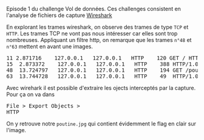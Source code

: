 Episode 1 du challenge Vol de données.
Ces challenges consistent en l'analyse de fichiers de capture <a href="https://fr.wikipedia.org/wiki/Wireshark">Wireshark</a>

En explorant les trames wireshark, on observe des trames de type `TCP` et `HTTP`.
Les trames TCP ne vont pas nous intéresser car elles sont trop nombreuses.
Appliquant un filtre http, on remarque que les trames `n°48` et `n°63` mettent en avant une images.

<pre>11	2.871716	127.0.0.1	127.0.0.1	HTTP	120	GET / HTTP/1.1 
15	2.873372	127.0.0.1	127.0.0.1	HTTP	388	HTTP/1.0 200 OK  (text/html)
48	13.724797	127.0.0.1	127.0.0.1	HTTP	194	GET /poutine.jpg HTTP/1.1
63	13.744728	127.0.0.1	127.0.0.1	HTTP	49	HTTP/1.0 200 OK  (JPEG JFIF image)</pre>

Avec wirehark il est possible d'extraire les ojects interceptés par la capture.
Pour ça on va dans <pre>File > Export Objects > HTTP</pre>

On y retrouve notre `poutine.jpg` qui contient évidemment le flag en clair sur l'image.
